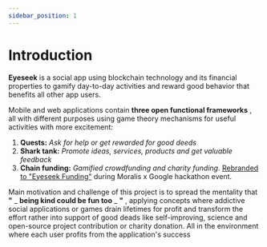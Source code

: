 ```yaml
---
sidebar_position: 1
---
```


# Introduction

**Eyeseek** is a social app using blockchain technology and its financial properties to gamify day-to-day activities and reward good behavior that benefits all other app users.

Mobile and web applications contain **three open functional frameworks** , all with different purposes using game theory mechanisms for useful activities with more excitement:

1. **Quests:** _Ask for help or get rewarded for good deeds_
2. **Shark tank:** _Promote ideas, services, products and get valuable feedback_
3. **Chain funding:** _Gamified crowdfunding and charity funding_. [Rebranded to "Eyeseek Funding"](/docs/funding/intro) during Moralis x Google hackathon event.

Main motivation and challenge of this project is to spread the mentality that **"** _ **being kind could be fun too** _ **"** , applying concepts where addictive social applications or games drain lifetimes for profit and transform the effort rather into support of good deads like self-improving, science and open-source project contribution or charity donation. All in the environment where each user profits from the application's success
